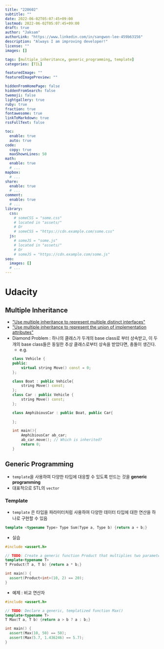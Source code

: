 ```yaml
---
title: "220602"
subtitle: ""
date: 2022-06-02T05:07:45+09:00
lastmod: 2022-06-02T05:07:45+09:00
draft: true
author: "Jaksam"
authorLink: "https://www.linkedin.com/in/sangwon-lee-459b63156"
description: "Always I am improving developer!"
license: ""
images: []

tags: [multiple_inheritance, generic_programming, template]
categories: [TIL]

featuredImage: ""
featuredImagePreview: ""

hiddenFromHomePage: false
hiddenFromSearch: false
twemoji: false
lightgallery: true
ruby: true
fraction: true
fontawesome: true
linkToMarkdown: true
rssFullText: false

toc:
  enable: true
  auto: true
code:
  copy: true
  maxShownLines: 50
math:
  enable: true
  # ...
mapbox:
  # ...
share:
  enable: true
  # ...
comment:
  enable: true
  # ...
library:
  css:
    # someCSS = "some.css"
    # located in "assets/"
    # Or
    # someCSS = "https://cdn.example.com/some.css"
  js:
    # someJS = "some.js"
    # located in "assets/"
    # Or
    # someJS = "https://cdn.example.com/some.js"
seo:
  images: []
  # ...
---
```


<!--more-->
# Udacity
## Multiple Inheritance
* ["Use multiple inheritance to represent multiple distinct interfaces"](http://isocpp.github.io/CppCoreGuidelines/CppCoreGuidelines#c135-use-multiple-inheritance-to-represent-multiple-distinct-interfaces)
* ["Use multiple inheritance to represent the union of implementation attributes"](http://isocpp.github.io/CppCoreGuidelines/CppCoreGuidelines#c136-use-multiple-inheritance-to-represent-the-union-of-implementation-attributes)
* Diamond Problem : 하나의 클래스가 두개의 base class로 부터 상속받고, 이 두개의 base class들은 동일한 추상 클래스로부터 상속을 받았다면, 충돌이 생긴다.
	* e.g.
	```cpp
	class Vehicle {
	public:
	    virtual string Move() const = 0;
	};
	
	class Boat : public Vehicle{
	    string Move() const;
	}; 
	class Car : public Vehicle {
	    string Move() const;
	};
	
	class AmphibiousCar : public Boat, public Car{
	    
	};
	
	int main(){
	    AmphibiousCar ab_car;
	    ab_car.move(); // Which is inherited?
	    return 0;
	}
	
## Generic Programming
* `template`을 사용하여 다양한 타입에 대응할 수 있도록 만드는 것을 **generic programming**
* 대표적으로 STL의 `vector`
### Template
* `template` 은 타입을 파라미터처럼 사용하여 다양한 데이터 타입에 대한 연산을 하나로 구현할 수 있음
```cpp
template <typename Type> Type Sum(Type a, Type b) {return a + b;}
```
* 실습
```cpp
#include <assert.h>

// TODO: Create a generic function Product that multiplies two parameters
template<typename T>
T Product(T a, T b) {return a * b;}

int main() { 
  assert(Product<int>(10, 2) == 20); 
}
```
* 예제 : 비교 연산자
```cpp
#include <assert.h>

// TODO: Declare a generic, templatized function Max()
template<typename T>
T Max(T a, T b) {return a > b ? a : b;}

int main() { 
  assert(Max(10, 50) == 50);
  assert(Max(5.7, 1.436246) == 5.7);
}
```

